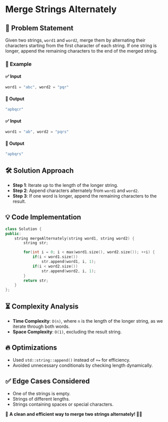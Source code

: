 # Merge Strings Alternately

## 🚀 Problem Statement
Given two strings, `word1` and `word2`, merge them by alternating their characters starting from the first character of each string. If one string is longer, append the remaining characters to the end of the merged string.

### 🔹 Example
#### ✅ Input
```cpp
word1 = "abc", word2 = "pqr"
```
#### 🎯 Output
```cpp
"apbqcr"
```
#### ✅ Input
```cpp
word1 = "ab", word2 = "pqrs"
```
#### 🎯 Output
```cpp
"apbqrs"
```

## 🛠️ Solution Approach
- **Step 1**: Iterate up to the length of the longer string.
- **Step 2**: Append characters alternately from `word1` and `word2`.
- **Step 3**: If one word is longer, append the remaining characters to the result.

## 💡 Code Implementation
```cpp
class Solution {
public:
    string mergeAlternately(string word1, string word2) {
        string str;

        for(int i = 0; i < max(word1.size(), word2.size()); ++i) {
            if(i < word1.size())   
                str.append(word1, i, 1);
            if(i < word2.size())
                str.append(word2, i, 1);
        }
        return str;
    }
};
```

## ⏳ Complexity Analysis
- **Time Complexity**: `O(n)`, where `n` is the length of the longer string, as we iterate through both words.
- **Space Complexity**: `O(1)`, excluding the result string.

## 🔥 Optimizations
- Used `std::string::append()` instead of `+=` for efficiency.
- Avoided unnecessary conditionals by checking length dynamically.

## ✅ Edge Cases Considered
- One of the strings is empty.
- Strings of different lengths.
- Strings containing spaces or special characters.

📌 **A clean and efficient way to merge two strings alternately! 🔄✨**


